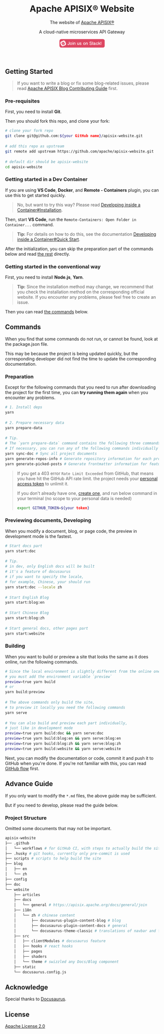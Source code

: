 <br>

<h1 style="position: relative" align="center">Apache APISIX® Website</h1>

<div align="center">
The website of <a href="https://github.com/apache/apisix/">Apache APISIX®</a>

A cloud-native microservices API Gateway

<a href="https://apisix.apache.org/docs/general/join/#join-the-slack-channel"><img  width="150" src="./website/static/img/join-slack.png"></a>

</div>

<br>

## Getting Started

> If you want to write a blog or fix some blog-related issues, please read [Apache APISIX Blog Contributing Guide](http://apisix.apache.org/docs/general/blog) first.

### Pre-requisites

First, you need to install **Git**.

Then you should fork this repo, and clone your fork:

```bash
# clone your fork repo
git clone git@github.com:${your GitHub name}/apisix-website.git

# add this repo as upstream
git remote add upstream https://github.com/apache/apisix-website.git

# default dir should be apisix-website
cd apisix-website
```

### Getting started in a Dev Container

If you are using **VS Code**, **Docker**, and **Remote - Containers** plugin, you can use this to get started quickly.

> No, but want to try this way? Please read [Developing inside a Container#Installation](https://code.visualstudio.com/docs/remote/containers#_installation).

Then, start **VS Code**, run the `Remote-Containers: Open Folder in Container...` command.

> **Tip:** For details on how to do this, see the documentation [Developing inside a Container#Quick Start](https://code.visualstudio.com/docs/remote/containers#_quick-start-open-an-existing-folder-in-a-container).

After the initialization, you can skip the preparation part of the commands below and read [the rest](#previewing-documents-developing) directly.

### Getting started in the conventional way

First, you need to install **Node.js**, **Yarn**.

> **Tip:** Since the installation method may change, we recommend that you check the installation method on the corresponding official website. If you encounter any problems, please feel free to create an issue.

Then you can read [the commands](#commands) below.

## Commands

When you find that some commands do not run, or cannot be found, look at the package.json file.

This may be because the project is being updated quickly, but the corresponding developer did not find the time to update the corresponding documentation.

### Preparation

Except for the following commands that you need to run after downloading the project for the first time, you can **try running them again** when you encounter any problems.

```sh
# 1. Install deps
yarn

# 2. Prepare necessary data
yarn prepare-data

# Tip.
# The `yarn prepare-data` command contains the following three commands
# If necessary, you can run any of the following commands individually
yarn sync-doc # Sync all project documents
yarn generate-repos-info # Generate repository information for each project
yarn generate-picked-posts # Generate frontmatter information for featured blogs
```

> If you get a 403 error `Rate Limit Exceeded` from GitHub, that means you have hit the GitHub API rate limit. the project needs your [personal access token](https://github.com/settings/tokens) to unlimit it.
>
> If you don't already have one, [create one](https://github.com/settings/tokens/new), and run below command in your terminal (no scope to your personal data is needed)
>
> ```bash
> export GITHUB_TOKEN=${your token}
> ```

### Previewing documents, Developing

When you modify a document, blog, or page code, the preview in development mode is the fastest.

```sh
# Start docs part
yarn start:doc

# Tip.
# in dev, only English docs will be built
# it's a feature of docusaurus
# if you want to specify the locale,
# for example, Chinese, your should run
yarn start:doc --locale zh

# Start English Blog
yarn start:blog:en

# Start Chinese Blog
yarn start:blog:zh

# Start general docs, other pages part
yarn start:website
```

### Building

When you want to build or preview a site that looks the same as it does online, run the following commands.

```bash
# Since the local environment is slightly different from the online one,
# you must add the environment variable `preview`
preview=true yarn build
# or
yarn build:preview

# The above commands only build the site,
# to preview it locally you need the following commands
yarn serve

# You can also build and preview each part individually,
# just like in development mode
preview=true yarn build:doc && yarn serve:doc
preview=true yarn build:blog:en && yarn serve:blog:en
preview=true yarn build:blog:zh && yarn serve:blog:zh
preview=true yarn build:website && yarn serve:website
```

Next, you can modify the documentation or code, commit it and push it to GitHub when you're done. If you're not familiar with this, you can read [GitHub flow](https://docs.github.com/en/get-started/quickstart/github-flow) first.

## Advance Guide

If you only want to modify the `*.md` files, the above guide may be sufficient.

But if you need to develop, please read the guide below.

### Project Structure

Omitted some documents that may not be important.

```bash
apisix-website
├── .github
│   └── workflows # for GitHub CI, with steps to actually build the site
├── .husky # git hooks, currently only pre-commit is used
├── scripts # scripts to help build the site
├── blog
│   ├── en
│   └── zh
├── config
├── doc
└── website
    ├── articles
    ├── docs
    │   └── general # https://apisix.apache.org/docs/general/join
    ├── i18n
    │   └── zh # chinese content
    │       ├── docusaurus-plugin-content-blog # blog
    │       ├── docusaurus-plugin-content-docs # general
    │       └── docusaurus-theme-classic # translations of navbar and footer
    ├── src
    │   ├── clientModules # docusaurus feature
    │   ├── hooks # react hooks
    │   ├── pages
    │   ├── shaders
    │   └── theme # swizzled any Docs/Blog component
    ├── static
    └── docusaurus.config.js
```

## Acknowledge

Special thanks to [Docusaurus](https://docusaurus.io/).

## License

[Apache License 2.0](./LICENSE)
